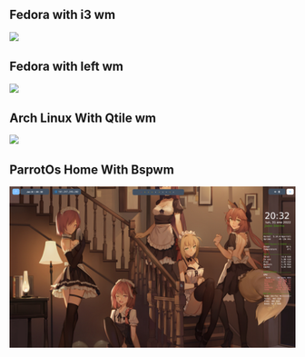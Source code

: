 <h2> Fedora with i3 wm</h2>
<img src="https://raw.githubusercontent.com/jSierraB3991/dotfiles/main/i3/Fedorai3.png" />

<h2> Fedora with left wm</h2>
<img src="https://raw.githubusercontent.com/jSierraB3991/dotfiles/main/leftwm/Fedora-left-wm.png" />

<h2> Arch Linux With Qtile wm </h2>
<img src="https://raw.githubusercontent.com/jSierraB3991/dotfiles/main/qtile/arch-qtile.png" />

<h2> ParrotOs Home With Bspwm </h2>
<img src="https://raw.githubusercontent.com/jSierraB3991/dotfiles/main/bspwm/parrot_bspwm.png" />
